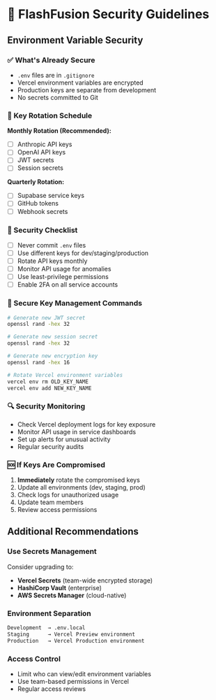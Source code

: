 # 🔐 FlashFusion Security Guidelines

## Environment Variable Security

### ✅ What's Already Secure
- `.env` files are in `.gitignore` 
- Vercel environment variables are encrypted
- Production keys are separate from development
- No secrets committed to Git

### 🔄 Key Rotation Schedule
**Monthly Rotation (Recommended):**
- [ ] Anthropic API keys
- [ ] OpenAI API keys  
- [ ] JWT secrets
- [ ] Session secrets

**Quarterly Rotation:**
- [ ] Supabase service keys
- [ ] GitHub tokens
- [ ] Webhook secrets

### 🚨 Security Checklist
- [ ] Never commit `.env` files
- [ ] Use different keys for dev/staging/production
- [ ] Rotate API keys monthly
- [ ] Monitor API usage for anomalies
- [ ] Use least-privilege permissions
- [ ] Enable 2FA on all service accounts

### 🔧 Secure Key Management Commands

```bash
# Generate new JWT secret
openssl rand -hex 32

# Generate new session secret  
openssl rand -hex 32

# Generate new encryption key
openssl rand -hex 16

# Rotate Vercel environment variables
vercel env rm OLD_KEY_NAME
vercel env add NEW_KEY_NAME
```

### 🔍 Security Monitoring
- Check Vercel deployment logs for key exposure
- Monitor API usage in service dashboards
- Set up alerts for unusual activity
- Regular security audits

### 🆘 If Keys Are Compromised
1. **Immediately** rotate the compromised keys
2. Update all environments (dev, staging, prod)
3. Check logs for unauthorized usage
4. Update team members
5. Review access permissions

## Additional Recommendations

### Use Secrets Management
Consider upgrading to:
- **Vercel Secrets** (team-wide encrypted storage)
- **HashiCorp Vault** (enterprise)
- **AWS Secrets Manager** (cloud-native)

### Environment Separation
```bash
Development  → .env.local
Staging      → Vercel Preview environment 
Production   → Vercel Production environment
```

### Access Control
- Limit who can view/edit environment variables
- Use team-based permissions in Vercel
- Regular access reviews